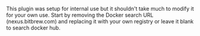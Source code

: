 This plugin was setup for internal use but it shouldn't take much to modify it for your own use. Start by removing the Docker search URL (nexus.bitbrew.com) and replacing it with your own registry or leave it blank to search docker hub.
